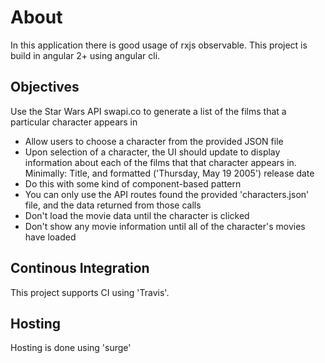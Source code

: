 # About
In this application there is good usage of rxjs observable. This project is build in angular 2+ using angular cli.

## Objectives

Use the Star Wars API swapi.co to generate a list of the films that a particular character appears in

* Allow users to choose a character from the provided JSON file
* Upon selection of a character, the UI should update to display information about each of the films that that character appears in. Minimally: Title, and formatted ('Thursday, May 19 2005') release date
* Do this with some kind of component-based pattern
* You can only use the API routes found the provided 'characters.json' file, and the data returned from those calls
* Don't load the movie data until the character is clicked
* Don't show any movie information until all of the character's movies have loaded

## Continous Integration
This project supports CI using 'Travis'.

## Hosting
Hosting is done using 'surge'